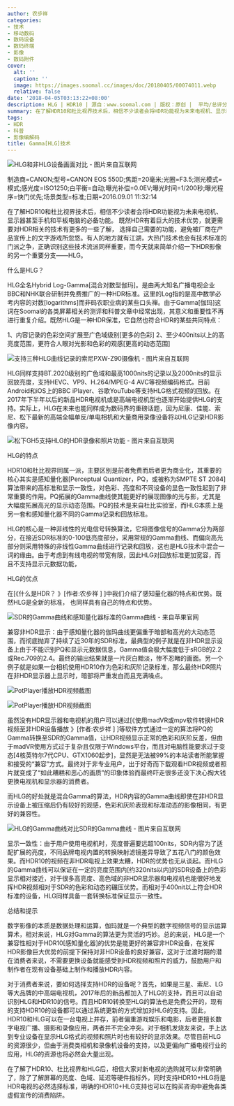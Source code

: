 ```yaml
---
author: 农步祥
categories:
- 技术
- 移动数码
- 数码设备
- 数码终端
- 影像
- 数码附件
cover:
  alt: ''
  caption: ''
  image: https://images.soomal.cc/images/doc/20180405/00074011.webp
  relative: false
date: '2018-04-05T03:13:22+08:00'
description: HLG | HDR10 | 源自：www.soomal.com | 版权：原创 |  平均/总评分：09.64/540
summary: 在了解HDR10和杜比视界技术后，相信不少读者会将HDR功能视为未来电视机、显示器甚至手机和平板电脑的必备功能。有人的地方就有江湖，大热门技术也会有技术标准的门派之争，正确识别这些技术流派同样重要，而今天就来简单介绍一下HDR影像的另一个重要分支――HLG。
tags:
- HDR
- 科普
- 影像编解码
title: Gamma[HLG]技术
---
```


![HLG和非HLG设备画面对比 - 图片来自互联网](https://images.soomal.cc/images/doc/20180405/00074008.webp)

制造商=CANON;型号=CANON EOS 550D;焦距=20毫米;光圈=F3.5;测光模式=模式;感光度=ISO1250;白平衡=自动;曝光补偿=0.0EV;曝光时间=1/200秒;曝光程序=快门优先;场景类型=标准;日期=2016.09.01 11:32:14



在了解HDR10和杜比视界技术后，相信不少读者会将HDR功能视为未来电视机、显示器甚至手机和平板电脑的必备功能。
  既然HDR有着巨大的技术优势，就更需要对HDR相关的技术有更多的一些了解，
选择自己需要的功能，避免被厂商在产品宣传上的文字游戏所忽悠。有人的地方就有江湖，大热门技术也会有技术标准的门派之争，正确识别这些技术流派同样重要，而今天就来简单介绍一下HDR影像的另一个重要分支――HLG。



什么是HLG？



HLG全名Hybrid Log-Gamma[混合对数型伽玛]。是由两大知名广播电视企业BBC和NHK联合研制并免费推广的一种HDR标准。这里的Log指的是高中数学必考内容的对数[logarithms]而非码农职业病的某些口头禅。由于Gamma[伽玛]这词在Soomal的各类屏幕相关的测评和科普文章中经常出现，其意义和重要性不再进行重复介绍。既然HLG是一种HDR保准，它自然也符合HDR的某些共同特点：



1、内容记录的色彩空间扩展至广色域级别[更多的色彩]
2、至少400nits以上的高亮度范围，更符合人眼对光影和色彩的观感[更高的动态范围]



![支持三种HLG曲线记录的索尼PXW-Z90摄像机 - 图片来自互联网](https://images.soomal.cc/images/doc/20180405/00074009.webp)



HLG同样支持BT.2020级别的广色域和最高1000nits的记录以及2000nits的显示回放亮度，支持HEVC、VP9、H.264/MPEG-4 AVC等视频编码格式。目前Android和iOS上的BBC iPlayer、谷歌YouTube等支持HLG格式视频的回放。在2017年下半年以后的新品HDR电视机或是高端电视机型也逐渐开始提供HLG的支持。实际上，HLG在未来也能同样成为数码界的重磅话题，因为尼康、佳能、索尼、松下最新的高端全幅单反/单电相机和大量商用录像设备将以HLG记录HDR影像内容。



![松下GH5支持HLG的HDR录像和照片功能 - 图片来自互联网](https://images.soomal.cc/images/doc/20180405/00074007.webp)



HLG的特点



HDR10和杜比视界同属一派，主要区别是前者免费而后者更为商业化，其重要的核心其实是感知量化器[Perceptual Quantizer，PQ，或被称为SMPTE ST 2084]算法带来的高标准和显示一致性，对色彩、亮度和不同设备的显色一致性起到了非常重要的作用。PQ拓展的Gamma曲线使其能更好的展现图像的光与影，尤其是大幅度拓展高光的显示动态范围。PQ的技术是来自杜比实验室，而HLG本质上是另一套和感知量化器不同的Gamma记录和回放标准。



HLG的核心是一种非线性的光电信号转换算法，它将图像信号的Gamma分为两部分，在接近SDR标准的0-100低亮度部分，采用常规的Gamma曲线、而偏向高光部分则采用特殊的非线性Gamma曲线进行记录和回放，这也是HLG技术中混合一词的缘由。由于考虑到有线电视的带宽有限，因此HLG对回放标准更加宽容，而且不支持显示元数据功能，



HLG的优点



在[《什么是HDR？ 》[作者:农步祥 ]
]中我们介绍了感知量化器的特点和优势。既然HLG是全新的标准， 也同样具有自己的特点和优势。



![SDR的Gamma曲线和感知量化器标准的Gamma曲线 - 来自苹果官网](https://images.soomal.cc/images/doc/20180316/00073609.webp)



兼容非HDR显示：由于感知量化器的伽玛曲线更偏重于暗部和高光的大动态范围，而彻底抛弃了持续了近30年的SDR标准，最典型的例子就是在非HDR显示设备上由于不能识别PQ和显示元数据信息，Gamma值会极大幅度低于sRGB的2.2或Rec.709的2.4。最终的输出结果就是一片灰白黯淡，惨不忍睹的画面。另一个例子就是如果一台相机使用HDR10作为色彩和灰阶记录标准，那么最终HDR照片在非HDR显示器上显示时，暗部将严重发白而且充满噪点。



![PotPlayer播放HDR视频截图](https://images.soomal.cc/images/doc/20171109/00071405_01.webp)



![PotPlayer播放HDR视频截图](https://images.soomal.cc/images/doc/20171109/00071406_01.webp)



虽然没有HDR显示器和电视机的用户可以通过[《使用madVR或mpv软件转换HDR视频至非HDR设备播放 》[作者:农步祥 ]
]等软件方式通过一定的算法将PQ的Gamma转换至SDR的Gamma值，让HDR视频显示正常的色彩和灰阶反差，但由于madVR使用方式过于复杂且仅限于Windows平台，而且对电脑性能要求过于变态[4核英特尔7代CPU、GTX1060起步]，显然是无法被99%的本站读者所能掌握和接受的“兼容”方式。最终对于非专业用户，出于好奇而下载观看HDR视频或者照片就变成了“如此糟糕和恶心的画质”的印象体验而最终吓走很多还没下决心掏大钱更换电视机和显示器的消费者。



而HLG的好处就是混合Gamma的算法，HDR内容的Gamma曲线即使在非HDR显示设备上被压缩后仍有较好的观感，色彩和灰阶表现和标准动态的影像相同，有更好的兼容性。



![HLG的Gamma曲线对比SDR的Gamma曲线 - 图片来自互联网](https://images.soomal.cc/images/doc/20180405/00074006.webp)



显示一致性：由于用户使用电视机时，亮度普遍要远超100nits，SDR内容为了适配扩展的亮度，不同品牌电视内置的转换映射滤镜差异导致了五花八门的颜色效果。而HDR10的视频在非HDR电视上效果太糟，HDR的优势也无从谈起。而HLG的Gamma曲线可以保证在一定的亮度范围内[约320nits以内]的SDR设备上的色彩显示相对接近，对于很多高亮度、高色域的非HDR显示器和电视机也能很好地发挥HDR视频相对于SDR的色彩和动态的碾压优势。而相对于400nit以上符合HDR标准的设备，HLG同样具备一套转换标准保证显示一致性。



总结和提示



数字影像的本质是数据处理和运算，伽玛就是一个典型的数字视频信号的显示运算算术，相对来说，HLG对Gamma的算法更为灵活的巧妙。总的来说，HLG是一个兼容性相对于HDR10[感知量化器]的优势是能更好的兼容非HDR设备，在发挥HDR影像巨大优势的前提下保持对非HDR设备的良好兼容，这对于过渡时期的潜在消费者来说，不需要更换设备就能感受到HDR视频和照片的威力，鼓励用户和制作者在现有设备基础上制作和播放HDR内容。



对于消费者来说，要如何选择支持HDR的设备呢？首先，如果是三星、索尼、LG等大品牌的中高端电视机，2017年后的新品都加入了HLG的支持，而且可以自动识别HLG和HDR10的信号。而且HDR10转换至HLG的算法也是免费公开的，现有的支持HDR10的设备都可以通过系统更新的方式增加对HLG的支持。因此，HDR10和HLG可以在一台电视上并存，前者偏重游戏娱乐和电影，后者更擅长数字电视广播、摄影和录像应用，两者并不完全冲突。对于相机发烧友来说，手上达到专业设备在显示HLG格式的视频和照片时也有较好的显示效果。尽管目前HLG的资源很少，但由于消费类相机和录像机设备的支持，以及更偏向广播电视行业的应用，HLG的资源也将必然会大量出现。



在了解了HDR10、杜比视界和HLG后，相信大家对新电视的选购就可以非常明确了，除了了解屏幕的亮度、色域、延迟等硬件指标外，同时支持HDR10+HLG将是HDR电视的必然选择标准，明确的HDR10+HLG支持也可以在购买咨询中避免各类虚假宣传的消费陷阱。